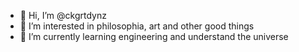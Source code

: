 - 👋 Hi, I’m @ckgrtdynz
- 👀 I’m interested in philosophia, art and other good things
- 🌱 I’m currently learning engineering and understand the universe

<!---
ckgrtdynz/ckgrtdynz is a ✨ special ✨ repository because its `README.md` (this file) appears on your GitHub profile.
You can click the Preview link to take a look at your changes.
--->
